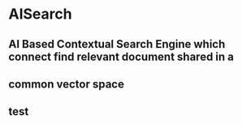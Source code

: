 # AISearch
## AI Based Contextual Search Engine which connect find relevant document shared in a 
## common vector space
## test